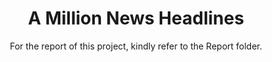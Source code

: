 <h1 align='center'>A Million News Headlines</h1>
<p align='center'>For the report of this project, kindly refer to the Report folder.</p>